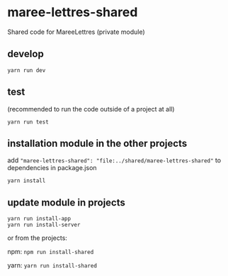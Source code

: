 # maree-lettres-shared

Shared code for MareeLettres (private module)

## develop

`yarn run dev`

## test 

(recommended to run the code outside of a project at all)

`yarn run test`

## installation module in the other projects

add `"maree-lettres-shared": "file:../shared/maree-lettres-shared"` to dependencies in package.json

`yarn install`

## update module in projects
```
yarn run install-app
yarn run install-server
```

or from the projects:

npm: `npm run install-shared`

yarn: `yarn run install-shared`